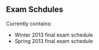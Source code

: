 ## Exam Schdules


Currently contains:

- Winter 2013 final exam schedule
- Spring 2013 final exam schedule

